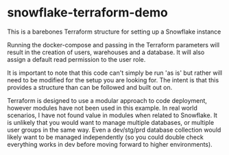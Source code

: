 # snowflake-terraform-demo

This is a barebones Terraform structure for setting up a Snowflake instance

Running the docker-compose and passing in the Terraform parameters will result in the creation of users, warehouses and a database. It will also assign a default read permission to the user role.

It is important to note that this code can't simply be run 'as is' but rather will need to be modified for the setup you are looking for. The intent is that this provides a structure than can be followed and built out on.

Terraform is designed to use a modular approach to code deployment, however modules have not been used in this example. In real world scenarios, I have not found value in modules when related to Snowflake. It is unlikely that you would want to manage multiple databases, or multiple user groups in the same way. Even a dev/stg/prd database collection would likely want to be managed independently (so you could double check everything works in dev before moving forward to higher environments).
